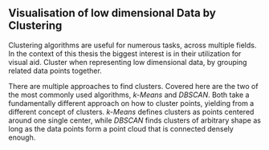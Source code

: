 ## Visualisation of low dimensional Data by Clustering
Clustering algorithms are useful for numerous tasks, across multiple fields. In the context of this thesis the biggest interest is in their utilization for visual aid. Cluster when representing low dimensional data, by grouping related data points together.

There are multiple approaches to find clusters. Covered here are the two of the most commonly used algorithms, _k-Means_ and _DBSCAN_. Both take a fundamentally different approach on how to cluster points, yielding from a different concept of clusters. _k-Means_ defines clusters as points centered around one single center, while _DBSCAN_ finds clusters of arbitrary shape as long as the data points form a point cloud that is connected densely enough.
